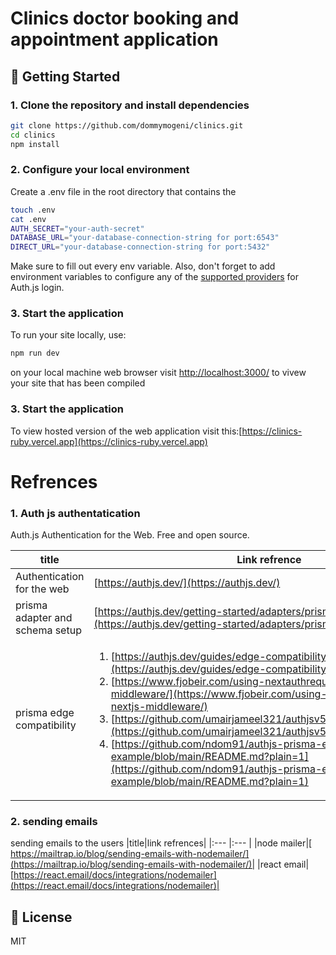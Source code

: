 # Clinics doctor booking and appointment application

## 🚀 Getting Started

### 1. Clone the repository and install dependencies

```bash
git clone https://github.com/dommymogeni/clinics.git
cd clinics
npm install
```

### 2. Configure your local environment

Create a .env file in the root directory that contains the

```bash
touch .env
cat .env
AUTH_SECRET="your-auth-secret"
DATABASE_URL="your-database-connection-string for port:6543"
DIRECT_URL="your-database-connection-string for port:5432"
```

Make sure to fill out every env variable. Also, don't forget to add environment variables to configure any of the [supported providers](https://authjs.dev/reference/core/providers) for Auth.js login.

### 3. Start the application

To run your site locally, use:

```bash
npm run dev
```

on your local machine web browser visit [http://localhost:3000/](http://localhost:3000/) to vivew your site that has been compiled

### 3. Start the application

To view hosted version of the web application visit this:[https://clinics-ruby.vercel.app](https://clinics-ruby.vercel.app)

# Refrences

### 1. Auth js authentatication

Auth.js
Authentication for the Web.
Free and open source.

|title|Link refrence|
|---|----|
|Authentication for the web|[https://authjs.dev/](https://authjs.dev/)|
| prisma adapter and schema setup | [https://authjs.dev/getting-started/adapters/prisma](https://authjs.dev/getting-started/adapters/prisma) |
| prisma edge compatibility | <ol> <li>[https://authjs.dev/guides/edge-compatibility](https://authjs.dev/guides/edge-compatibility)</li><li>[https://www.fjobeir.com/using-nextauthrequest-in-nextjs-middleware/](https://www.fjobeir.com/using-nextauthrequest-in-nextjs-middleware/) </li><li>[https://github.com/umairjameel321/authjsv5nextjs/blob/main/auth.ts](https://github.com/umairjameel321/authjsv5nextjs/blob/main/auth.ts)</li><li>[https://github.com/ndom91/authjs-prisma-edge-example/blob/main/README.md?plain=1](https://github.com/ndom91/authjs-prisma-edge-example/blob/main/README.md?plain=1)</li></ol> |

### 2. sending emails

sending emails to the users
|title|link refrences|
|:--- |:--- |
|node mailer|[ https://mailtrap.io/blog/sending-emails-with-nodemailer/](https://mailtrap.io/blog/sending-emails-with-nodemailer/)|
|react email|[https://react.email/docs/integrations/nodemailer](https://react.email/docs/integrations/nodemailer)|

## 📝 License

MIT
